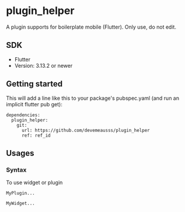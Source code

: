 # plugin_helper
A plugin supports for boilerplate mobile (Flutter). Only use, do not edit.

## SDK
 - Flutter
 - Version: 3.13.2 or newer
 
## Getting started
This will add a line like this to your package's pubspec.yaml (and run an implicit flutter pub get):
```
dependencies:
  plugin_helper:
    git:
      url: https://github.com/devemeausss/plugin_helper
      ref: ref_id
```

## Usages

### Syntax
To use widget or plugin 
```
MyPlugin...

MyWidget...
```